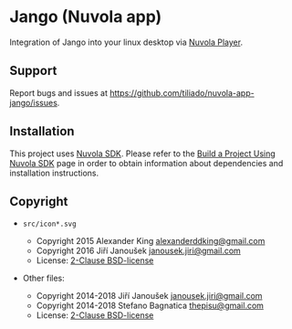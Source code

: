Jango (Nuvola app)
==================

Integration of Jango into your linux desktop via
[Nuvola Player](https://github.com/tiliado/nuvolaplayer).
 
Support
-------

Report bugs and issues at <https://github.com/tiliado/nuvola-app-jango/issues>.

Installation
------------

This project uses [Nuvola SDK](https://github.com/tiliado/nuvolasdk#create-new-project). Please refer to
the [Build a Project Using Nuvola SDK](https://github.com/tiliado/nuvolasdk#build-a-project-using-nuvola-sdk)
page in order to obtain information about dependencies and installation instructions.

Copyright
---------

  - `src/icon*.svg`
    + Copyright 2015 Alexander King <alexanderddking@gmail.com>
    + Copyright 2016 Jiří Janoušek <janousek.jiri@gmail.com>
    + License: [2-Clause BSD-license](./LICENSE-BSD.txt)

  - Other files:
    + Copyright 2014-2018 Jiří Janoušek <janousek.jiri@gmail.com>
    + Copyright 2014-2018 Stefano Bagnatica <thepisu@gmail.com>
    + License: [2-Clause BSD-license](./LICENSE-BSD.txt)


